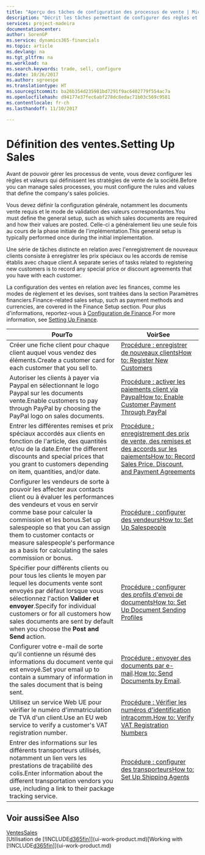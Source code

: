 ```yaml
---
title: "Aperçu des tâches de configuration des processus de vente | Microsoft Docs"
description: "Décrit les tâches permettant de configurer des règles et des valeurs pour définir vos stratégies et vos processus de vente."
services: project-madeira
documentationcenter: 
author: SorenGP
ms.service: dynamics365-financials
ms.topic: article
ms.devlang: na
ms.tgt_pltfrm: na
ms.workload: na
ms.search.keywords: trade, sell, configure
ms.date: 10/26/2017
ms.author: sgroespe
ms.translationtype: HT
ms.sourcegitcommit: ba26b354d235981bd7291f9ac6402779f554ac7a
ms.openlocfilehash: d94177e37fec6abf278dc8edac71b03c569c9581
ms.contentlocale: fr-ch
ms.lasthandoff: 11/10/2017

---
```

# <a name="setting-up-sales"></a><span data-ttu-id="60f3e-103">Définition des ventes.</span><span class="sxs-lookup"><span data-stu-id="60f3e-103">Setting Up Sales</span></span>
<span data-ttu-id="60f3e-104">Avant de pouvoir gérer les processus de vente, vous devez configurer les règles et valeurs qui définissent les stratégies de vente de la société.</span><span class="sxs-lookup"><span data-stu-id="60f3e-104">Before you can manage sales processes, you must configure the rules and values that define the company's sales policies.</span></span>

<span data-ttu-id="60f3e-105">Vous devez définir la configuration générale, notamment les documents vente requis et le mode de validation des valeurs correspondantes.</span><span class="sxs-lookup"><span data-stu-id="60f3e-105">You must define the general setup, such as which sales documents are required and how their values are posted.</span></span> <span data-ttu-id="60f3e-106">Celle-ci a généralement lieu une seule fois au cours de la phase initiale de l'implémentation.</span><span class="sxs-lookup"><span data-stu-id="60f3e-106">This general setup is typically performed once during the initial implementation.</span></span>

<span data-ttu-id="60f3e-107">Une série de tâches distincte en relation avec l'enregistrement de nouveaux clients consiste à enregistrer les prix spéciaux ou les accords de remise établis avec chaque client.</span><span class="sxs-lookup"><span data-stu-id="60f3e-107">A separate series of tasks related to registering new customers is to record any special price or discount agreements that you have with each customer.</span></span>

<span data-ttu-id="60f3e-108">La configuration des ventes en relation avec les finances, comme les modes de règlement et les devises, sont traitées dans la section Paramètres financiers.</span><span class="sxs-lookup"><span data-stu-id="60f3e-108">Finance-related sales setup, such as payment methods and currencies, are covered in the Finance Setup section.</span></span> <span data-ttu-id="60f3e-109">Pour plus d'informations, reportez-vous à [Configuration de Finance](finance-setup-finance.md).</span><span class="sxs-lookup"><span data-stu-id="60f3e-109">For more information, see [Setting Up Finance](finance-setup-finance.md).</span></span>

| <span data-ttu-id="60f3e-110">Pour</span><span class="sxs-lookup"><span data-stu-id="60f3e-110">To</span></span> | <span data-ttu-id="60f3e-111">Voir</span><span class="sxs-lookup"><span data-stu-id="60f3e-111">See</span></span> |
| --- | --- |
| <span data-ttu-id="60f3e-112">Créer une fiche client pour chaque client auquel vous vendez des éléments.</span><span class="sxs-lookup"><span data-stu-id="60f3e-112">Create a customer card for each customer that you sell to.</span></span> |[<span data-ttu-id="60f3e-113">Procédure : enregistrer de nouveaux clients</span><span class="sxs-lookup"><span data-stu-id="60f3e-113">How to: Register New Customers</span></span>](sales-how-register-new-customers.md) |
| <span data-ttu-id="60f3e-114">Autoriser les clients à payer via Paypal en sélectionnant le logo Paypal sur les documents vente.</span><span class="sxs-lookup"><span data-stu-id="60f3e-114">Enable customers to pay through PayPal by choosing the PayPal logo on sales documents.</span></span> |[<span data-ttu-id="60f3e-115">Procédure : activer les paiements client via Paypal</span><span class="sxs-lookup"><span data-stu-id="60f3e-115">How to: Enable Customer Payment Through PayPal</span></span>](sales-how-enable-payment-service-extensions.md) |
| <span data-ttu-id="60f3e-116">Entrer les différentes remises et prix spéciaux accordés aux clients en fonction de l'article, des quantités et/ou de la date.</span><span class="sxs-lookup"><span data-stu-id="60f3e-116">Enter the different discounts and special prices that you grant to customers depending on item, quantities, and/or date.</span></span> |[<span data-ttu-id="60f3e-117">Procédure : enregistrement des prix de vente, des remises et des accords sur les paiements</span><span class="sxs-lookup"><span data-stu-id="60f3e-117">How to: Record Sales Price, Discount, and Payment Agreements</span></span>](sales-how-record-sales-price-discount-payment-agreements.md) |
| <span data-ttu-id="60f3e-118">Configurer les vendeurs de sorte à pouvoir les affecter aux contacts client ou à évaluer les performances des vendeurs et vous en servir comme base pour calculer la commission et les bonus.</span><span class="sxs-lookup"><span data-stu-id="60f3e-118">Set up salespeople so that you can assign them to customer contacts or measure salespeople's performance as a basis for calculating the sales commission or bonus.</span></span> |[<span data-ttu-id="60f3e-119">Procédure : configurer des vendeurs</span><span class="sxs-lookup"><span data-stu-id="60f3e-119">How to: Set Up Salespeople</span></span>](sales-how-setup-salespeople.md) |
| <span data-ttu-id="60f3e-120">Spécifier pour différents clients ou pour tous les clients le moyen par lequel les documents vente sont envoyés par défaut lorsque vous sélectionnez l'action **Valider et envoyer**.</span><span class="sxs-lookup"><span data-stu-id="60f3e-120">Specify for individual customers or for all customers how sales documents are sent by default when you choose the **Post and Send** action.</span></span> |[<span data-ttu-id="60f3e-121">Procédure : configurer des profils d'envoi de documents</span><span class="sxs-lookup"><span data-stu-id="60f3e-121">How to: Set Up Document Sending Profiles</span></span>](sales-how-setup-document-send-profiles.md) |
| <span data-ttu-id="60f3e-122">Configurer votre e-mail de sorte qu'il contienne un résumé des informations du document vente qui est envoyé.</span><span class="sxs-lookup"><span data-stu-id="60f3e-122">Set your email up to contain a summary of information in the sales document that is being sent.</span></span> |<span data-ttu-id="60f3e-123">[Procédure : envoyer des documents par e-mail](ui-how-send-documents-email.md).</span><span class="sxs-lookup"><span data-stu-id="60f3e-123">[How to: Send Documents by Email](ui-how-send-documents-email.md).</span></span> |
|<span data-ttu-id="60f3e-124">Utilisez un service Web UE pour vérifier le numéro d'immatriculation de TVA d'un client.</span><span class="sxs-lookup"><span data-stu-id="60f3e-124">Use an EU web service to verify a customer's VAT registration number.</span></span>|[<span data-ttu-id="60f3e-125">Procédure : Vérifier les numéros d'identification intracomm.</span><span class="sxs-lookup"><span data-stu-id="60f3e-125">How to: Verify VAT Registration Numbers</span></span>](finance-setup-vat.md)|
|<span data-ttu-id="60f3e-126">Entrer des informations sur les différents transporteurs utilisés, notamment un lien vers les prestations de traçabilité des colis.</span><span class="sxs-lookup"><span data-stu-id="60f3e-126">Enter information about the different transportation vendors you use, including a link to their package tracking service.</span></span>|[<span data-ttu-id="60f3e-127">Procédure : configurer des transporteurs</span><span class="sxs-lookup"><span data-stu-id="60f3e-127">How to: Set Up Shipping Agents</span></span>](sales-how-to-set-up-shipping-agents.md)|

## <a name="see-also"></a><span data-ttu-id="60f3e-128">Voir aussi</span><span class="sxs-lookup"><span data-stu-id="60f3e-128">See Also</span></span>
[<span data-ttu-id="60f3e-129">Ventes</span><span class="sxs-lookup"><span data-stu-id="60f3e-129">Sales</span></span>](sales-manage-sales.md)  
<span data-ttu-id="60f3e-130">[Utilisation de [!INCLUDE[d365fin](includes/d365fin_md.md)]](ui-work-product.md)</span><span class="sxs-lookup"><span data-stu-id="60f3e-130">[Working with [!INCLUDE[d365fin](includes/d365fin_md.md)]](ui-work-product.md)</span></span>

